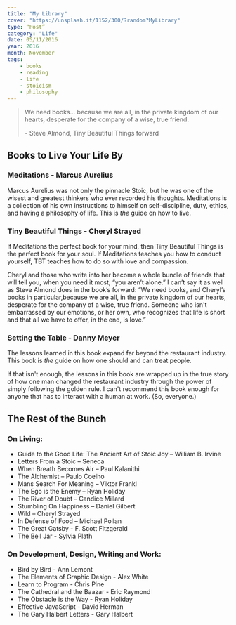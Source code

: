 ```yaml
---
title: "My Library"
cover: "https://unsplash.it/1152/300/?random?MyLibrary"
type: “Post”
category: "Life"
date: 05/11/2016
year: 2016
month: November
tags:
    - books
    - reading
    - life
    - stoicism
    - philosophy
---
```


<blockquote cite='Tiny Beautiful Things by Cheryl Strayed'>
  <p class='quote'>We need books... because we are all, in the private kingdom of our hearts, desperate for the company of a wise, true friend.</p>
  <p class='cite'>- Steve Almond, Tiny Beautiful Things forward</p>
</blockquote>

## Books to Live Your Life By

### Meditations - Marcus Aurelius
Marcus Aurelius was not only the pinnacle Stoic, but he was one of the wisest and greatest thinkers who ever recorded his thoughts. Meditations is a collection of his own instructions to himself on self-discipline, duty, ethics, and  having a philosophy of life. This is *the* guide on how to live.

### Tiny Beautiful Things - Cheryl Strayed
If Meditations the perfect book for your mind, then Tiny Beautiful Things is the perfect book for your soul. If Meditations teaches you how to conduct yourself, TBT teaches how to do so with love and compassion.

Cheryl and those who write into her become a whole bundle of friends that will tell you, when you need it most, “you aren’t alone.” I can’t say it as well as Steve Almond does in the book’s forward:  “We need books, and Cheryl’s books in particular,because we are all, in the private kingdom of our hearts, desperate for the company of a wise, true friend. Someone who isn't embarrassed by our emotions, or her own, who recognizes that life is short and that all we have to offer, in the end, is love.”

### Setting the Table - Danny Meyer
The lessons learned in this book expand far beyond the restaurant industry. This book is *the* guide on how one should and can treat people.

If that isn't enough,  the lessons in this book are wrapped up in the true story of how one man changed the restaurant industry through the power of simply following the golden rule.  I can't recommend this book enough for anyone that has to interact with a human at work. (So, everyone.)

<div class='Mini-Divider'> </div>

## The Rest of the Bunch

### On Living:
+ Guide to the Good Life: The Ancient Art of Stoic Joy – William B. Irvine
+ Letters From a Stoic – Seneca
+ When Breath Becomes Air – Paul Kalanithi
+ The Alchemist – Paulo Coelho
+ Mans Search For Meaning – Viktor Frankl
+ The Ego is the Enemy – Ryan Holiday
+ The River of Doubt – Candice Millard
+ Stumbling On Happiness – Daniel Gilbert
+ Wild – Cheryl Strayed
+ In Defense of Food – Michael Pollan
+ The Great Gatsby - F. Scott Fitzgerald
+ The Bell Jar - Sylvia Plath

### On Development, Design, Writing and Work:
+ Bird by Bird - Ann Lemont
+ The Elements of Graphic Design - Alex White
+ Learn to Program - Chris Pine
+ The Cathedral and the Baazar - Eric Raymond
+ The Obstacle is the Way - Ryan Holiday
+ Effective JavaScript - David Herman
+ The Gary Halbert Letters - Gary Halbert

